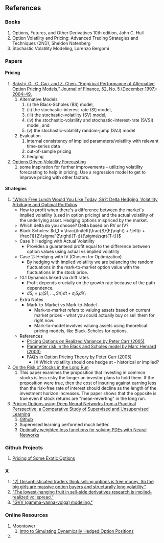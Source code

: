 ## References

### Books
1. Options, Futures, and Other Derivatives 10th edition, John C. Hull
2. Option Volatility and Pricing: Advanced Trading Strategies and Techniques (2ND), Sheldon Natenberg
3. Stochastic Volatility Modeling, Lorenzo Bergomi 

### Papers
#### Pricing
1. [Bakshi, G., C. Cao, and Z. Chen. “Empirical Performance of Alternative Option Pricing Models,” Journal of Finance, 52, No. 5 (December 1997): 2004–49.](https://onlinelibrary.wiley.com/doi/full/10.1111/j.1540-6261.1997.tb02749.x)
   1. Alternative Models
      1. (i) the Black-Scholes (BS) model, 
      2. (ii) the stochastic-interest-rate (SI) model, 
      3. (iii) the stochastic-volatility (SV) model, 
      4. (iv) the stochastic-volatility and stochastic-interest-rate (SVSI) model, and 
      5. (v) the stochastic-volatility random-jump (SVJ) model
   2. Evaluation
      1. internal consistency of implied parameters/volatility with relevant time-series data
      2. out-of-sample pricing
      3. hedging
2. [Options Driven Volatility Forecasting](https://papers.ssrn.com/sol3/papers.cfm?abstract_id=4790644)
   1. some inspiration for further improvements - utilizing volatility forecasting to help in pricing. Use a regression model to get to improve pricing with other factors.
#### Strategies
1. ["Which Free Lunch Would You Like Today, Sir?: Delta Hedging, Volatility Arbitrage and Optimal Portfolios](https://citeseerx.ist.psu.edu/document?repid=rep1&type=pdf&doi=22554822cff90a56962f8ce4327587e86a42f1dc)
    - How to profit when there's a difference between the market's implied volatility (used in option pricing) and the actual volatility of the underlying asset. Hedging options mispriced by the market.
    - Which delta do you choose? Delta based on RV or IV? 
    - Black Scholes: $d_1 = \frac{\ln\left(\frac{S}{E}\right) + \left(r + \frac{1}{2}\sigma^2\right)(T-t)}{\sigma\sqrt{T-t}}$
    - Case 1: Hedging with Actual Volatility
      - Provides a guaranteed profit equal to the difference between option values using actual vs implied volatility
    - Case 2: Hedging with IV (Chosen for Optimization)
        - By hedging with implied volatility we are balancing the random fluctuations in the mark-to-market option value with the fluctuations in the stock price.
    - 10.1 Dynamics linked via drift rates
      - Profit depends crucially on the growth rate because of the path dependence.
      - $dS_i = μ_i(S1,..., Sn) dt + σ_iS_i dX_i$
    - Extra Notes
      - Mark-to-Market vs Mark-to-Model
        - Mark-to-market refers to valuing assets based on current market prices - what you could actually buy or sell them for right now.
        - Mark-to-model involves valuing assets using theoretical pricing models, like Black-Scholes for options. 
    - References
      - [Pricing Options on Realized Variance by Peter Carr (2005)](https://papers.ssrn.com/sol3/papers.cfm?abstract_id=684087)
      - [Parameter risk in the Black and Scholes model by Marc Henrard (2003)](https://www.researchgate.net/publication/23749495_Parameter_risk_in_the_Black_and_Scholes_model)
      - [FAQ’s in Option Pricing Theory by Peter Carr (2005)](https://www.researchgate.net/profile/Peter-Carr-4/publication/2335550_FAQ's_in_Option_Pricing_Theory/links/559ee07908ae03c44a5cdc68/FAQs-in-Option-Pricing-Theory.pdf)
        - IX Which volatility should one hedge at - historical or implied?
2. [On the Risk of Stocks in the Long Run](https://papers.ssrn.com/sol3/papers.cfm?abstract_id=5771)
   1. This paper examines the proposition that investing in common stocks is less risky the longer an investor plans to hold them. If the proposition were true, then the cost of insuring against earning less than the risk-free rate of interest should decline as the length of the investment horizon increases. The paper shows that the opposite is true even if stock returns are "mean-reverting" in the long run.
3. [Pricing Options using Deep Neural Networks from a Practical Perspective: a Comparative Study of Supervised and Unsupervised Learning](https://www.imperial.ac.uk/media/imperial-college/faculty-of-natural-sciences/department-of-mathematics/math-finance/Pu-Viola_Ruo_Han_01977026.pdf)
   1. [Github](https://github.com/violapu/OPNN)
   2. Supervised learning performed much better.
   3. [Optimally weighted loss functions for solving PDEs with Neural Networks](https://arxiv.org/pdf/2002.06269)
### Github Projects
1. [Pricing of Some Exotic Options](https://github.com/AliBakly/Pricing-of-Some-Exotic-Options/tree/main)


### X
1. ["2) Unsophisticated traders think selling options is free money. So the big girls are massive option buyers and structurally long volatility."](https://x.com/bennpeifert/status/1878783199398273218)
2. ["The lowest-hanging fruit in sell-side derivatives research is implied-realized vol spread."](https://x.com/OneHotCode1/status/1877957089500254656)
3. ["GVV (gamma-vanna-volga) modeling."](https://x.com/bennpeifert/status/1888254737075835311)

### Online Resources
1. Moontower
   1. [Intro to Simulating Dynamically Hedged Option Positions](https://blog.moontower.ai/intro-to-simulating-dynamically-hedged-option-positions/)
2. 
